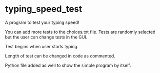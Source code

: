 # typing_speed_test
A program to test your typing speed!

You can add more tests to the choices.txt file. Tests are randomly selected but the user can change tests in the GUI.

Test begins when user starts typing.

Length of test can be changed in code as commented.

Python file added as well to show the simple program by itself.
